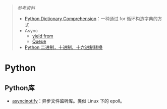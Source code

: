 > *参考资料*
>
> - [Python Dictionary Comprehension](https://www.programiz.com/python-programming/dictionary)：一种通过 for 循环构造字典的方式
> - Async
>   - [yield from](http://simeonvisser.com/posts/python-3-using-yield-from-in-generators-part-1.html)
>   - [Queue](https://docs.python.org/3/library/queue.html)
> - [Python 二进制，十进制，十六进制转换](https://blog.csdn.net/u012063703/article/details/42609833)

# Python





## Python库

- [asyncinotify](./asyncinotify.md)：异步文件监听库。类似 Linux 下的 epoll。
